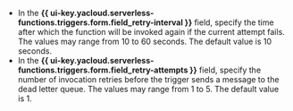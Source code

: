 * In the **{{ ui-key.yacloud.serverless-functions.triggers.form.field_retry-interval }}** field, specify the time after which the function will be invoked again if the current attempt fails. The values may range from 10 to 60 seconds. The default value is 10 seconds.
* In the **{{ ui-key.yacloud.serverless-functions.triggers.form.field_retry-attempts }}** field, specify the number of invocation retries before the trigger sends a message to the dead letter queue. The values may range from 1 to 5. The default value is 1.